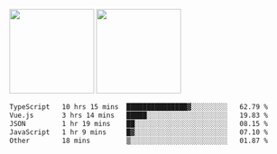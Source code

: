 <img src="https://github-readme-stats.vercel.app/api?username=Dream4ever&count_private=true&show_icons=true&theme=tokyonight" height="150" /> <img src="https://github-readme-stats.vercel.app/api/top-langs/?username=Dream4ever&count_private=true&show_icons=true&theme=tokyonight&langs_count=5&layout=compact" height="150" />

<!--START_SECTION:waka-->

```txt
TypeScript   10 hrs 15 mins  ███████████████▓░░░░░░░░░   62.79 %
Vue.js       3 hrs 14 mins   █████░░░░░░░░░░░░░░░░░░░░   19.83 %
JSON         1 hr 19 mins    ██░░░░░░░░░░░░░░░░░░░░░░░   08.15 %
JavaScript   1 hr 9 mins     █▓░░░░░░░░░░░░░░░░░░░░░░░   07.10 %
Other        18 mins         ▒░░░░░░░░░░░░░░░░░░░░░░░░   01.87 %
```

<!--END_SECTION:waka-->
